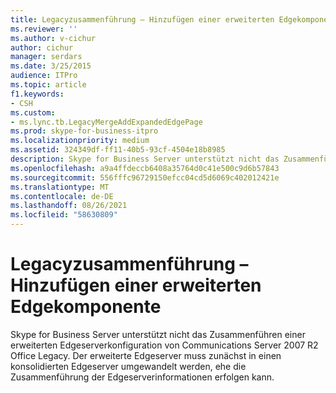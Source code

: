 ```yaml
---
title: Legacyzusammenführung – Hinzufügen einer erweiterten Edgekomponente
ms.reviewer: ''
ms.author: v-cichur
author: cichur
manager: serdars
ms.date: 3/25/2015
audience: ITPro
ms.topic: article
f1.keywords:
- CSH
ms.custom:
- ms.lync.tb.LegacyMergeAddExpandedEdgePage
ms.prod: skype-for-business-itpro
ms.localizationpriority: medium
ms.assetid: 324349df-ff11-40b5-93cf-4504e18b8985
description: Skype for Business Server unterstützt nicht das Zusammenführen einer erweiterten Edgeserverkonfiguration von Communications Server 2007 R2 Office Legacy. Der erweiterte Edgeserver muss zunächst in einen konsolidierten Edgeserver umgewandelt werden, ehe die Zusammenführung der Edgeserverinformationen erfolgen kann.
ms.openlocfilehash: a9a4ffdeccb6408a35764d0c41e500c9d6b57843
ms.sourcegitcommit: 556fffc96729150efcc04cd5d6069c402012421e
ms.translationtype: MT
ms.contentlocale: de-DE
ms.lasthandoff: 08/26/2021
ms.locfileid: "58630809"
---
```

# <a name="legacy-merge-add-expanded-edge"></a>Legacyzusammenführung – Hinzufügen einer erweiterten Edgekomponente
 
Skype for Business Server unterstützt nicht das Zusammenführen einer erweiterten Edgeserverkonfiguration von Communications Server 2007 R2 Office Legacy. Der erweiterte Edgeserver muss zunächst in einen konsolidierten Edgeserver umgewandelt werden, ehe die Zusammenführung der Edgeserverinformationen erfolgen kann. 
  

